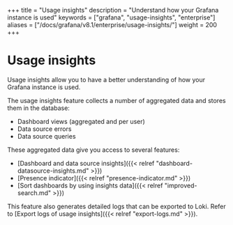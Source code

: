 +++
title = "Usage insights"
description = "Understand how your Grafana instance is used"
keywords = ["grafana", "usage-insights", "enterprise"]
aliases = ["/docs/grafana/v8.1/enterprise/usage-insights/"]
weight = 200
+++

# Usage insights

Usage insights allow you to have a better understanding of how your Grafana instance is used.

The usage insights feature collects a number of aggregated data and stores them in the database:

- Dashboard views (aggregated and per user)
- Data source errors
- Data source queries

These aggregated data give you access to several features:

- [Dashboard and data source insights]({{< relref "dashboard-datasource-insights.md" >}})
- [Presence indicator]({{< relref "presence-indicator.md" >}})
- [Sort dashboards by using insights data]({{< relref "improved-search.md" >}})

This feature also generates detailed logs that can be exported to Loki. Refer to [Export logs of usage insights]({{< relref "export-logs.md" >}}).
